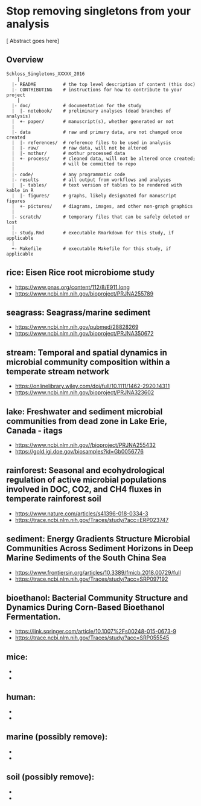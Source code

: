 Stop removing singletons from your analysis
=======

[ Abstract goes here]

Overview
--------

```
Schloss_Singletons_XXXXX_2016
	|
  |- README          # the top level description of content (this doc)
  |- CONTRIBUTING    # instructions for how to contribute to your project
	|
  |- doc/            # documentation for the study
  |  |- notebook/    # preliminary analyses (dead branches of analysis)
  |  +- paper/       # manuscript(s), whether generated or not
  |
  |- data            # raw and primary data, are not changed once created
  |  |- references/  # reference files to be used in analysis
  |  |- raw/         # raw data, will not be altered
  |  |- mothur/      # mothur processed data
  |  +- process/     # cleaned data, will not be altered once created;
  |                  # will be committed to repo
  |
  |- code/           # any programmatic code
  |- results         # all output from workflows and analyses
  |  |- tables/      # text version of tables to be rendered with kable in R
  |  |- figures/     # graphs, likely designated for manuscript figures
  |  +- pictures/    # diagrams, images, and other non-graph graphics
  |
  |- scratch/        # temporary files that can be safely deleted or lost
  |
  |- study.Rmd       # executable Rmarkdown for this study, if applicable
  |
  +- Makefile        # executable Makefile for this study, if applicable
```


## rice: Eisen Rice root microbiome study
* https://www.pnas.org/content/112/8/E911.long
* https://www.ncbi.nlm.nih.gov/bioproject/PRJNA255789

## seagrass: Seagrass/marine sediment
* https://www.ncbi.nlm.nih.gov/pubmed/28828269
* https://www.ncbi.nlm.nih.gov/bioproject/PRJNA350672

## stream: Temporal and spatial dynamics in microbial community composition within a temperate stream network
* https://onlinelibrary.wiley.com/doi/full/10.1111/1462-2920.14311
* https://www.ncbi.nlm.nih.gov/bioproject/PRJNA323602

## lake: Freshwater and sediment microbial communities from dead zone in Lake Erie, Canada - itags
* https://www.ncbi.nlm.nih.gov//bioproject/PRJNA255432
* https://gold.jgi.doe.gov/biosamples?id=Gb0056776

## rainforest: Seasonal and ecohydrological regulation of active microbial populations involved in DOC, CO2, and CH4 fluxes in temperate rainforest soil
* https://www.nature.com/articles/s41396-018-0334-3
* https://trace.ncbi.nlm.nih.gov/Traces/study/?acc=ERP023747




## sediment: Energy Gradients Structure Microbial Communities Across Sediment Horizons in Deep Marine Sediments of the South China Sea
* https://www.frontiersin.org/articles/10.3389/fmicb.2018.00729/full
* https://trace.ncbi.nlm.nih.gov/Traces/study/?acc=SRP097192

## bioethanol: Bacterial Community Structure and Dynamics During Corn-Based Bioethanol Fermentation.
* https://link.springer.com/article/10.1007%2Fs00248-015-0673-9
* https://trace.ncbi.nlm.nih.gov/Traces/study/?acc=SRP055545

## mice:
*
*

## human:
*
*

## marine (possibly remove):
*
*

## soil (possibly remove):
*
*
